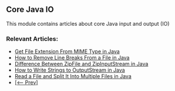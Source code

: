 ## Core Java IO

This module contains articles about core Java input and output (IO)

### Relevant Articles: 
- [Get File Extension From MIME Type in Java](https://www.baeldung.com/java-mime-type-file-extension)
- [How to Remove Line Breaks From a File in Java](https://www.baeldung.com/java-file-remove-line-breaks)
- [Difference Between ZipFile and ZipInputStream in Java](https://www.baeldung.com/java-zipfile-vs-zipinputstream)
- [How to Write Strings to OutputStream in Java](https://www.baeldung.com/java-write-string-outputstream)
- [Read a File and Split It Into Multiple Files in Java](https://www.baeldung.com/java-read-file-split-into-several)
- [[<-- Prev]](/core-java-modules/core-java-io-4)

